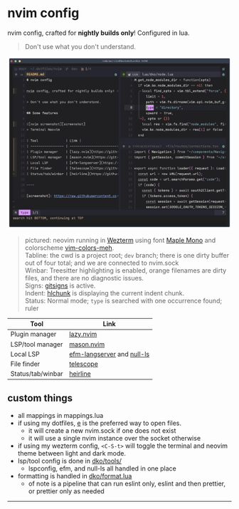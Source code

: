 # nvim config

nvim config, crafted for **nightly builds only**! Configured in lua.

> Don't use what you don't understand.

![nvim screenshot][screenshot]

> pictured: neovim running in [Wezterm](https://github.com/wez/wezterm)
> using font [Maple Mono](https://github.com/subframe7536/maple-font)
> and colorscheme [vim-colors-meh](https://github.com/davidosomething/vim-colors-meh).  
> Tabline: the cwd is a project root; `dev` branch; there is one dirty buffer out of four total; and we are connected to nvim.sock  
> Winbar: Treesitter highlighting is enabled, orange filenames are dirty files, and there are no diagnostic issues.  
> Signs: [gitsigns](https://github.com/lewis6991/gitsigns.nvim) is active.  
> Indent: [hlchunk](https://github.com/shellRaining/hlchunk.nvim) is displaying the current indent chunk.  
> Status: Normal mode; `type` is searched with one occurrence found; ruler  

| Tool              | Link |
| ----------------- | ------------------------------------------------------- |
| Plugin manager    | [lazy.nvim](https://github.com/folke/lazy.nvim) |
| LSP/tool manager  | [mason.nvim](https://github.com/williamboman/mason.nvim)
| Local LSP         | [efm-langserver](https://github.com/mattn/efm-langserver) and [null-ls](https://github.com/jose-elias-alvarez/null-ls.nvim) |
| File finder       | [telescope](https://github.com/nvim-telescope/telescope.nvim) |
| Status/tab/winbar | [heirline](https://github.com/rebelot/heirline.nvim) |

## custom things

- all mappings in mappings.lua
- if using my dotfiles, [e](https://github.com/davidosomething/dotfiles/blob/dev/bin/e) is the preferred way to open files.
    - it will create a new nvim.sock if one does not exist
    - it will use a single nvim instance over the socket otherwise
- if using my wezterm config, `<C-S-t>` will toggle the terminal and neovim
  theme between light and dark mode.
- lsp/tool config is done in [dko/tools/](https://github.com/davidosomething/dotfiles/tree/dev/nvim/lua/dko/tools)
    - lspconfig, efm, and null-ls all handled in one place
- formatting is handled in [dko/format.lua](https://github.com/davidosomething/dotfiles/blob/dev/nvim/lua/dko/format.lua)
    - of note is a pipeline that can run eslint only, eslint and then
      prettier, or prettier only as needed

----

[screenshot]: https://raw.githubusercontent.com/davidosomething/dotfiles/dev/meta/nvim-potatosff.png
